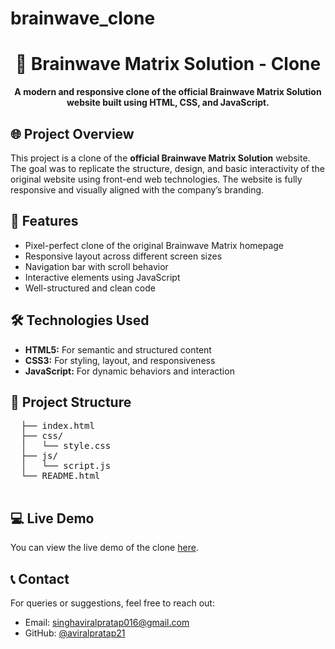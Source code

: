 # brainwave_clone
<!DOCTYPE html>
<html lang="en">
<head>
  <meta charset="UTF-8">
  <meta name="viewport" content="width=device-width, initial-scale=1.0">

</head>
<body>
  <h1 align="center">🧠 Brainwave Matrix Solution - Clone</h1>
  <p align="center"><strong>A modern and responsive clone of the official Brainwave Matrix Solution website built using HTML, CSS, and JavaScript.</strong></p>

  <h2>🌐 Project Overview</h2>
  <p>
    This project is a clone of the <strong>official Brainwave Matrix Solution</strong> website. The goal was to replicate the structure, design, and basic interactivity of the original website using front-end web technologies. The website is fully responsive and visually aligned with the company’s branding.
  </p>

  <h2>🚀 Features</h2>
  <ul>
    <li>Pixel-perfect clone of the original Brainwave Matrix homepage</li>
    <li>Responsive layout across different screen sizes</li>
    <li>Navigation bar with scroll behavior</li>
    <li>Interactive elements using JavaScript</li>
    <li>Well-structured and clean code</li>
  </ul>

  <h2>🛠️ Technologies Used</h2>
  <ul>
    <li><strong>HTML5:</strong> For semantic and structured content</li>
    <li><strong>CSS3:</strong> For styling, layout, and responsiveness</li>
    <li><strong>JavaScript:</strong> For dynamic behaviors and interaction</li>
  </ul>

  <h2>📁 Project Structure</h2>
  <pre>
  ├── index.html               <!-- Main clone homepage -->
  ├── css/
  │   └── style.css            <!-- Styling of the clone -->
  ├── js/
  │   └── script.js            <!-- Interactivity scripts -->
  └── README.html              <!-- This file -->
  </pre>

  <h2>💻 Live Demo</h2>
  <p>You can view the live demo of the clone <a href="https://aviralpratap21.github.io/brainwave_clone/" target="_blank">here</a>.</p>

  <h2>📞 Contact</h2>
  <p>For queries or suggestions, feel free to reach out:</p>
  <ul>
    <li>Email: <a href="mailto:singhaviralpratap016@gmail.com">singhaviralpratap016@gmail.com</a></li>
    <li>GitHub: <a href="https://github.com/aviralpratap21" target="_blank">@aviralpratap21</a></li>
  </ul>
</body>
</html>
